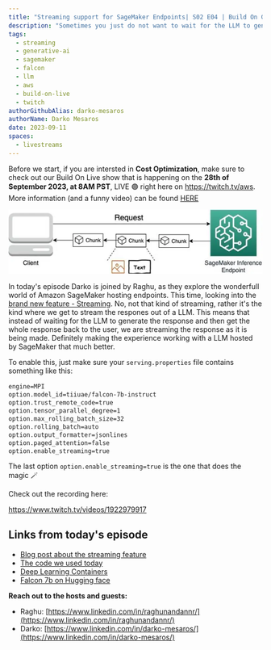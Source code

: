 ```yaml
---
title: "Streaming support for SageMaker Endpoints| S02 E04 | Build On Generative AI"
description: "Sometimes you just do not want to wait for the LLM to generate all the text, and then read it. Maybe you want to read it as it is generating. Well, fear no more - you now do that on Amazon SageMaker thanks to the new streaming feature"
tags:
  - streaming
  - generative-ai
  - sagemaker
  - falcon
  - llm
  - aws
  - build-on-live
  - twitch
authorGithubAlias: darko-mesaros
authorName: Darko Mesaros
date: 2023-09-11
spaces:
  - livestreams
---
```


Before we start, if you are intersted in **Cost Optimization**, make sure to check out our Build On Live show that is happening on the **28th of September 2023, at 8AM PST**, LIVE 🟣 right here on https://twitch.tv/aws. More information (and a funny video) can be found [HERE](https://www.linkedin.com/feed/update/urn:li:activity:7107025923568259072/)

![Architecture diagram of how this works](images/header.webp "Architecture diagram of how this thing works")

In today's episode Darko is joined by Raghu, as they explore the wonderfull world of Amazon SageMaker hosting endpoints. This time, looking into the [brand new feature - Streaming](https://aws.amazon.com/blogs/machine-learning/elevating-the-generative-ai-experience-introducing-streaming-support-in-amazon-sagemaker-hosting/). No, not that kind of streaming, rather it's the kind where we get to stream the respones out of a LLM. This means that instead of waiting for the LLM to generate the response and then get the whole response back to the user, we are streaming the response as it is being made. Definitely making the experience working with a LLM hosted by SageMaker that much better.

To enable this, just make sure your `serving.properties` file contains something like this:
```text
engine=MPI 
option.model_id=tiiuae/falcon-7b-instruct
option.trust_remote_code=true
option.tensor_parallel_degree=1
option.max_rolling_batch_size=32
option.rolling_batch=auto
option.output_formatter=jsonlines
option.paged_attention=false
option.enable_streaming=true
```
The last option `option.enable_streaming=true` is the one that does the magic 🪄

Check out the recording here:

https://www.twitch.tv/videos/1922979917



## Links from today's episode

- [Blog post about the streaming feature](https://aws.amazon.com/blogs/machine-learning/elevating-the-generative-ai-experience-introducing-streaming-support-in-amazon-sagemaker-hosting/)
- [The code we used today](https://github.com/aws-samples/sagemaker-hosting/tree/main/GenAI-Hosting/Large-Language-Model-Hosting/LLM-Streaming)
- [Deep Learning Containers](https://docs.aws.amazon.com/sagemaker/latest/dg/large-model-inference-dlc.html)
- [Falcon 7b on Hugging face](https://huggingface.co/tiiuae/falcon-7b)


**Reach out to the hosts and guests:**

- Raghu: [https://www.linkedin.com/in/raghunandannr/](https://www.linkedin.com/in/raghunandannr/)
- Darko: [https://www.linkedin.com/in/darko-mesaros/](https://www.linkedin.com/in/darko-mesaros/)

